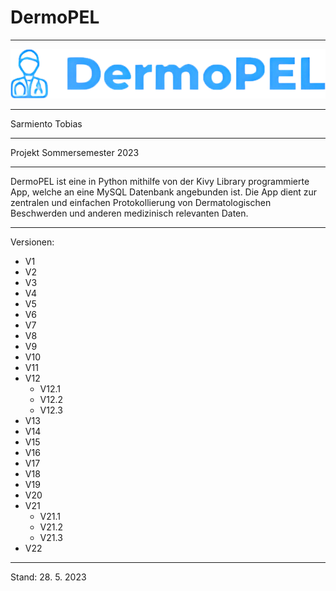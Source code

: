 # DermoPEL


---

![](Images/Logo_DermoPEL.png)

---

Sarmiento Tobias

---

Projekt Sommersemester 2023

---

DermoPEL ist eine in Python mithilfe von der
Kivy Library programmierte App, welche an eine
MySQL Datenbank angebunden ist. Die App dient zur
zentralen und einfachen Protokollierung von
Dermatologischen Beschwerden und anderen
medizinisch relevanten Daten.

---

Versionen:

- V1
- V2
- V3
- V4
- V5
- V6
- V7
- V8
- V9
- V10
- V11
- V12 
  - V12.1
  - V12.2
  - V12.3
- V13
- V14
- V15
- V16
- V17
- V18
- V19
- V20
- V21
  - V21.1
  - V21.2
  - V21.3
- V22

---

Stand: 28. 5. 2023
